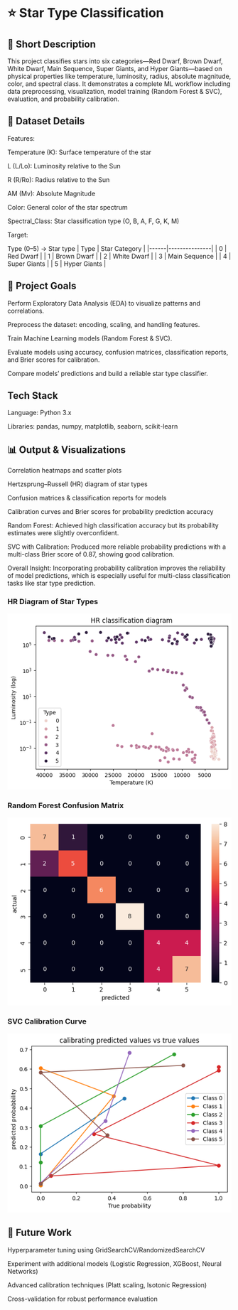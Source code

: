 # ⭐ Star Type Classification


## 📌 Short Description

This project classifies stars into six categories—Red Dwarf, Brown Dwarf, White Dwarf, Main Sequence, Super Giants, and Hyper Giants—based on physical properties like temperature, luminosity, radius, absolute magnitude, color, and spectral class. It demonstrates a complete ML workflow including data preprocessing, visualization, model training (Random Forest & SVC), evaluation, and probability calibration.

## 📂 Dataset Details

Features:

Temperature (K): Surface temperature of the star

L (L/Lo): Luminosity relative to the Sun

R (R/Ro): Radius relative to the Sun

AM (Mv): Absolute Magnitude

Color: General color of the star spectrum

Spectral_Class: Star classification type (O, B, A, F, G, K, M)

Target:

Type (0–5) → Star type
| Type | Star Category |
|------|---------------|
| 0 | Red Dwarf |
| 1 | Brown Dwarf |
| 2 | White Dwarf |
| 3 | Main Sequence |
| 4 | Super Giants |
| 5 | Hyper Giants |


## 🎯 Project Goals

Perform Exploratory Data Analysis (EDA) to visualize patterns and correlations.

Preprocess the dataset: encoding, scaling, and handling features.

Train Machine Learning models (Random Forest & SVC).

Evaluate models using accuracy, confusion matrices, classification reports, and Brier scores for calibration.

Compare models’ predictions and build a reliable star type classifier.

## Tech Stack

Language: Python 3.x

Libraries: pandas, numpy, matplotlib, seaborn, scikit-learn


## 📊 Output & Visualizations

Correlation heatmaps and scatter plots

Hertzsprung–Russell (HR) diagram of star types

Confusion matrices & classification reports for models

Calibration curves and Brier scores for probability prediction accuracy

Random Forest: Achieved high classification accuracy but its probability estimates were slightly overconfident.

SVC with Calibration: Produced more reliable probability predictions with a multi-class Brier score of 0.87, showing good calibration.

Overall Insight: Incorporating probability calibration improves the reliability of model predictions, which is especially useful for multi-class classification tasks like star type prediction.

### HR Diagram of Star Types
![HR Diagram](images/hr_diagram.png)

### Random Forest Confusion Matrix
![RF Confusion Matrix](images/confusion_matrix_rf.png)

### SVC Calibration Curve
![SVC Calibration](images/calibration_curve.png)

## 🚀 Future Work

Hyperparameter tuning using GridSearchCV/RandomizedSearchCV

Experiment with additional models (Logistic Regression, XGBoost, Neural Networks)

Advanced calibration techniques (Platt scaling, Isotonic Regression)

Cross-validation for robust performance evaluation

